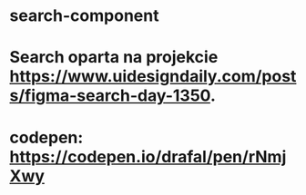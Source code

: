 # search-component
# Search oparta na projekcie https://www.uidesigndaily.com/posts/figma-search-day-1350. 
# codepen: https://codepen.io/drafal/pen/rNmjXwy
